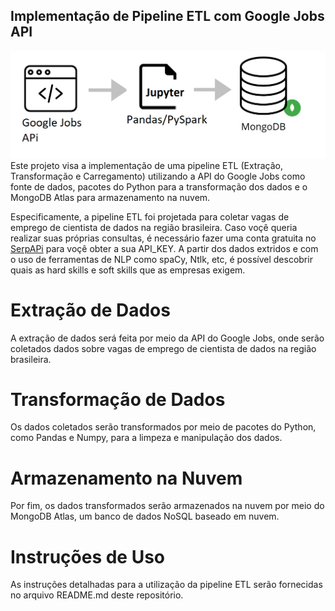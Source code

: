 ## Implementação de Pipeline ETL com Google Jobs API
![My Image](etl.png)
Este projeto visa a implementação de uma pipeline ETL (Extração, Transformação e Carregamento) utilizando a API do Google Jobs como fonte de dados, pacotes do Python para a transformação dos dados e o MongoDB Atlas para armazenamento na nuvem.

Especificamente, a pipeline ETL foi projetada para coletar vagas de emprego de cientista de dados na região brasileira. Caso voçê queria realizar suas próprias consultas, é necessário fazer uma conta gratuita no [SerpAPi](https://serpapi.com/) para voçê obter a sua API_KEY. A partir dos dados extridos e com o uso de ferramentas de NLP como spaCy, Ntlk, etc, é possível descobrir quais as hard skills e soft skills que as empresas exigem.

# Extração de Dados
A extração de dados será feita por meio da API do Google Jobs, onde serão coletados dados sobre vagas de emprego de cientista de dados na região brasileira.

# Transformação de Dados
Os dados coletados serão transformados por meio de pacotes do Python, como Pandas e Numpy, para a limpeza e manipulação dos dados.

# Armazenamento na Nuvem
Por fim, os dados transformados serão armazenados na nuvem por meio do MongoDB Atlas, um banco de dados NoSQL baseado em nuvem.

# Instruções de Uso
As instruções detalhadas para a utilização da pipeline ETL serão fornecidas no arquivo README.md deste repositório.
